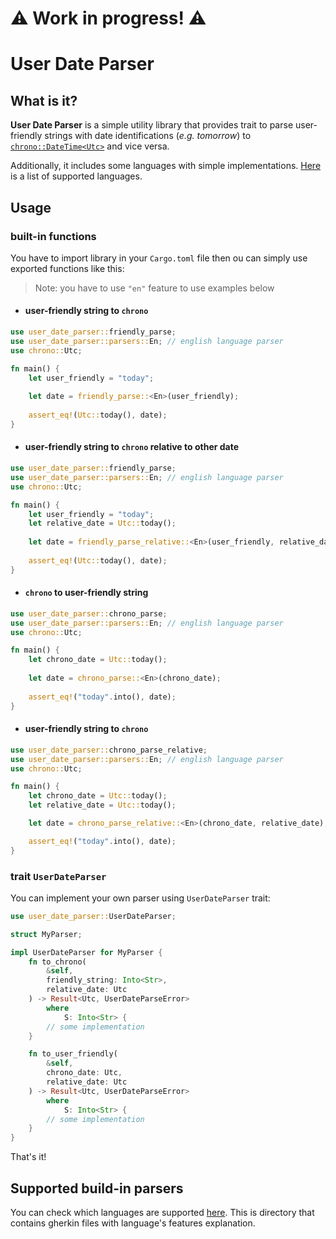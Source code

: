 # :warning: Work in progress! :warning:
# User Date Parser

## What is it?

**User Date Parser** is a simple utility library that provides trait to parse user-friendly strings with
date identifications (*e.g. tomorrow*) to [`chrono::DateTime<Utc>`](https://docs.rs/chrono/) and vice versa.

Additionally, it includes some languages with simple implementations. [Here](#supported-build-in-parsers) is a list
of supported languages.

## Usage

### built-in functions
You have to import library in your `Cargo.toml` file then ou can simply use exported functions like this:

> Note: you have to use `"en"` feature to use examples below

- #### user-friendly string to `chrono` 

```rust
use user_date_parser::friendly_parse;
use user_date_parser::parsers::En; // english language parser
use chrono::Utc;

fn main() {
    let user_friendly = "today";
    
    let date = friendly_parse::<En>(user_friendly);
    
    assert_eq!(Utc::today(), date);
}
```

- #### user-friendly string to `chrono` relative to other date

```rust
use user_date_parser::friendly_parse;
use user_date_parser::parsers::En; // english language parser
use chrono::Utc;

fn main() {
    let user_friendly = "today";
    let relative_date = Utc::today();
    
    let date = friendly_parse_relative::<En>(user_friendly, relative_date);
    
    assert_eq!(Utc::today(), date);
}
```

- #### `chrono` to user-friendly string

```rust
use user_date_parser::chrono_parse;
use user_date_parser::parsers::En; // english language parser
use chrono::Utc;

fn main() {
    let chrono_date = Utc::today();
    
    let date = chrono_parse::<En>(chrono_date);
    
    assert_eq!("today".into(), date);
}
```

- #### user-friendly string to `chrono`

```rust
use user_date_parser::chrono_parse_relative;
use user_date_parser::parsers::En; // english language parser
use chrono::Utc;

fn main() {
    let chrono_date = Utc::today();
    let relative_date = Utc::today();

    let date = chrono_parse_relative::<En>(chrono_date, relative_date);

    assert_eq!("today".into(), date);
}
```

### trait `UserDateParser`

You can implement your own parser using `UserDateParser` trait:

```rust
use user_date_parser::UserDateParser;

struct MyParser;

impl UserDateParser for MyParser {
    fn to_chrono(
        &self,
        friendly_string: Into<Str>,
        relative_date: Utc
    ) -> Result<Utc, UserDateParseError>
        where
            S: Into<Str> {
        // some implementation
    }

    fn to_user_friendly(
        &self,
        chrono_date: Utc,
        relative_date: Utc
    ) -> Result<Utc, UserDateParseError>
        where
            S: Into<Str> {
        // some implementation
    }
}

```

That's it!

## Supported build-in parsers

You can check which languages are supported [here](features/languages). This is directory that contains
gherkin files with language's features explanation.